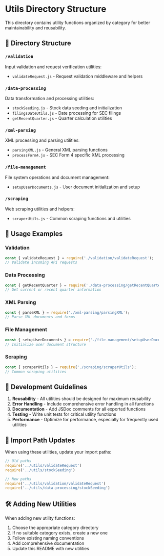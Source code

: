 # Utils Directory Structure

This directory contains utility functions organized by category for better maintainability and reusability.

## 📁 Directory Structure

### `/validation`
Input validation and request verification utilities:
- `validateRequest.js` - Request validation middleware and helpers

### `/data-processing`
Data transformation and processing utilities:
- `stockSeeding.js` - Stock data seeding and initialization
- `filingsDateUtils.js` - Date processing for SEC filings
- `getRecentQuarter.js` - Quarter calculation utilities

### `/xml-parsing`
XML processing and parsing utilities:
- `parsingXML.js` - General XML parsing functions
- `processForm4.js` - SEC Form 4 specific XML processing

### `/file-management`
File system operations and document management:
- `setupUserDocuments.js` - User document initialization and setup

### `/scraping`
Web scraping utilities and helpers:
- `scraperUtils.js` - Common scraping functions and utilities

## 🚀 Usage Examples

### Validation
```javascript
const { validateRequest } = require('./validation/validateRequest');
// Validate incoming API requests
```

### Data Processing
```javascript
const { getRecentQuarter } = require('./data-processing/getRecentQuarter');
// Get current or recent quarter information
```

### XML Parsing
```javascript
const { parseXML } = require('./xml-parsing/parsingXML');
// Parse XML documents and forms
```

### File Management
```javascript
const { setupUserDocuments } = require('./file-management/setupUserDocuments');
// Initialize user document structure
```

### Scraping
```javascript
const { scraperUtils } = require('./scraping/scraperUtils');
// Common scraping utilities
```

## 📝 Development Guidelines

1. **Reusability** - All utilities should be designed for maximum reusability
2. **Error Handling** - Include comprehensive error handling in all functions
3. **Documentation** - Add JSDoc comments for all exported functions
4. **Testing** - Write unit tests for critical utility functions
5. **Performance** - Optimize for performance, especially for frequently used utilities

## 🔄 Import Path Updates

When using these utilities, update your import paths:

```javascript
// Old paths
require('../utils/validateRequest')
require('../utils/stockSeeding')

// New paths
require('../utils/validation/validateRequest')
require('../utils/data-processing/stockSeeding')
```

## 🛠️ Adding New Utilities

When adding new utility functions:

1. Choose the appropriate category directory
2. If no suitable category exists, create a new one
3. Follow existing naming conventions
4. Add comprehensive documentation
5. Update this README with new utilities 